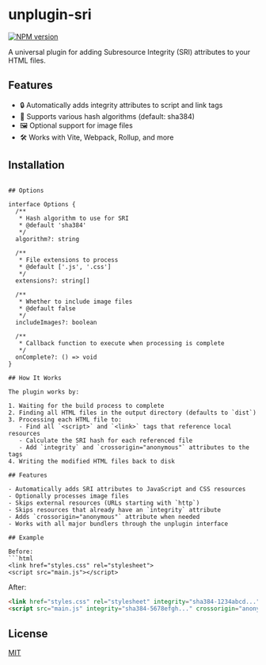 # unplugin-sri

[![NPM version](https://img.shields.io/npm/v/unplugin-sri?color=a1b858&label=)](https://www.npmjs.com/package/unplugin-sri)

A universal plugin for adding Subresource Integrity (SRI) attributes to your HTML files.

## Features

- 🔒 Automatically adds integrity attributes to script and link tags
- 🔄 Supports various hash algorithms (default: sha384)
- 🖼️ Optional support for image files
- 🛠️ Works with Vite, Webpack, Rollup, and more

## Installation

```

## Options

interface Options {
  /**
   * Hash algorithm to use for SRI
   * @default 'sha384'
   */
  algorithm?: string
  
  /**
   * File extensions to process
   * @default ['.js', '.css']
   */
  extensions?: string[]
  
  /**
   * Whether to include image files
   * @default false
   */
  includeImages?: boolean
  
  /**
   * Callback function to execute when processing is complete
   */
  onComplete?: () => void
}

## How It Works

The plugin works by:

1. Waiting for the build process to complete
2. Finding all HTML files in the output directory (defaults to `dist`)
3. Processing each HTML file to:
   - Find all `<script>` and `<link>` tags that reference local resources
   - Calculate the SRI hash for each referenced file
   - Add `integrity` and `crossorigin="anonymous"` attributes to the tags
4. Writing the modified HTML files back to disk

## Features

- Automatically adds SRI attributes to JavaScript and CSS resources
- Optionally processes image files
- Skips external resources (URLs starting with `http`)
- Skips resources that already have an `integrity` attribute
- Adds `crossorigin="anonymous"` attribute when needed
- Works with all major bundlers through the unplugin interface

## Example

Before:
```html
<link href="styles.css" rel="stylesheet">
<script src="main.js"></script>
```

After:
```html
<link href="styles.css" rel="stylesheet" integrity="sha384-1234abcd..." crossorigin="anonymous">
<script src="main.js" integrity="sha384-5678efgh..." crossorigin="anonymous"></script>
```

## License

[MIT](./LICENSE)